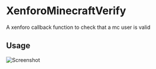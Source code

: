 # XenforoMinecraftVerify
A xenforo callback function to check that a mc user is valid

## Usage
![Screenshot](http://i.imgur.com/icA5sWZ.png)
